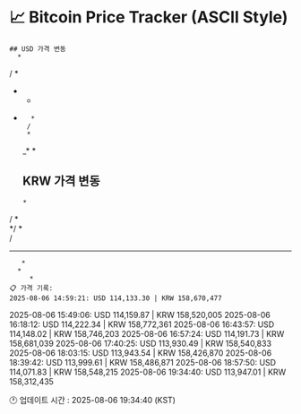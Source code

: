 # 📈 Bitcoin Price Tracker (ASCII Style)
    ## USD 가격 변동 
      *       
 /  *     
 * *      
*         
        * 
       /  
       *  
     _*  *
    ## KRW 가격 변동
      *       
 / *      
*/  *     
 /        
 *   *  * 
       *  
      *   
         *
    📋 가격 기록:
    2025-08-06 14:59:21: USD 114,133.30 | KRW 158,670,477
2025-08-06 15:49:06: USD 114,159.87 | KRW 158,520,005
2025-08-06 16:18:12: USD 114,222.34 | KRW 158,772,361
2025-08-06 16:43:57: USD 114,148.02 | KRW 158,746,203
2025-08-06 16:57:24: USD 114,191.73 | KRW 158,681,039
2025-08-06 17:40:25: USD 113,930.49 | KRW 158,540,833
2025-08-06 18:03:15: USD 113,943.54 | KRW 158,426,870
2025-08-06 18:39:42: USD 113,999.61 | KRW 158,486,871
2025-08-06 18:57:50: USD 114,071.83 | KRW 158,548,215
2025-08-06 19:34:40: USD 113,947.01 | KRW 158,312,435
    
🕐 업데이트 시간 : 2025-08-06 19:34:40 (KST)
